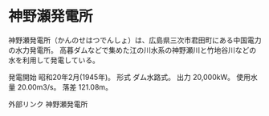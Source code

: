 # 神野瀬発電所

神野瀬発電所（かんのせはつでんしょ）は、広島県三次市君田町にある中国電力の水力発電所。
高暮ダムなどで集めた江の川水系の神野瀬川と竹地谷川などの水を利用して発電している。

発電開始 昭和20年2月(1945年)。
形式 ダム水路式。
出力 20,000kW。
使用水量 20.00m3/s。
落差 121.08m。

外部リンク
神野瀬発電所